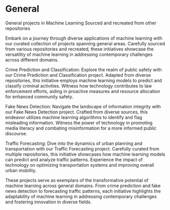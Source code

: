 # General
General projects in Machine Learning Sourced and recreated from other repositories

Embark on a journey through diverse applications of machine learning with our curated collection of projects spanning general areas. Carefully sourced from various repositories and recreated, these initiatives showcase the versatility of machine learning in addressing contemporary challenges across different domains.

Crime Prediction and Classification:
Explore the realm of public safety with our Crime Prediction and Classification project. Adapted from diverse repositories, this initiative employs machine learning models to predict and classify criminal activities. Witness how technology contributes to law enforcement efforts, aiding in proactive measures and resource allocation for enhanced community safety.

Fake News Detection:
Navigate the landscape of information integrity with our Fake News Detection project. Crafted from diverse sources, this endeavor utilizes machine learning algorithms to identify and flag misleading information. Witness the power of technology in promoting media literacy and combating misinformation for a more informed public discourse.

Traffic Forecasting:
Dive into the dynamics of urban planning and transportation with our Traffic Forecasting project. Carefully curated from multiple repositories, this initiative showcases how machine learning models can predict and analyze traffic patterns. Experience the impact of technology on optimizing transportation systems and improving overall urban mobility.

These projects serve as exemplars of the transformative potential of machine learning across general domains. From crime prediction and fake news detection to forecasting traffic patterns, each initiative highlights the adaptability of machine learning in addressing contemporary challenges and fostering innovation in diverse fields.
